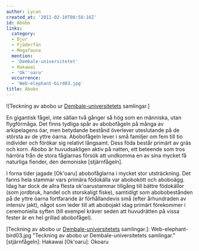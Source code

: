 ```yaml
---
author: Lycan
created_at: '2011-02-10T00:58:16Z'
id: Abobo
links:
  category:
  - Djur
  - Fjäderfän
  - Megafauna
  mention:
  - 'Dembale-universitetet'
  - Hakawai
  - 'Ok''oaru'
  occurrence:
  - 'Web-elephant-bird03.jpg'
title: Abobo
---
```


![Teckning av abobo ur [Dembale-universitetets] samlingar.]

En gigantisk fågel, inte sällan två gånger så hög som en människa, utan flygförmåga. Det finns
tydliga spår av abobofågeln på många av arkipelagens öar, men betydande bestånd överlever
uteslutande på de största av de yttre öarna. Abobofågeln lever i små familjer om fem till tio
individer och förökar sig relativt långsamt. Dess föda består primärt av gräs och korn. Abobo är
huvudsakligen aktiv på natten, ett beteende som tros härröra från de stora fåglarnas försök att
undkomma en av sina mycket få naturliga fiender, den demoniske [stjärnfågeln].

I forna tider jagade [Ok'oaru] abobofåglarna i mycket stor utsträckning. Det fanns hela stammar vars
primära födokälla var abobokött och aboboägg. Idag har dock de allra flesta ok'oarustammar tillgång
till bättre födokällor (som jordbruk, handel och storskaligt fiske), samtidigt som abobobestånden på
de yttre öarna fortfarande är förhållandevis små (efter århundraden av intensiv jakt), något som
leder till att abobojakt idag primärt förekommer i ceremoniella syften (till exempel kräver seden
att huvudrätten på vissa fester är en hel grillad abobofågel).

  [Dembale-universitetets]: Dembale-universitetet
  [Teckning av abobo ur [Dembale-universitetets] samlingar.]: Web-elephant-bird03.jpg
    "Teckning av abobo ur Dembale-universitetets samlingar."
  [stjärnfågeln]: Hakawai
  [Ok'oaru]: Okoaru